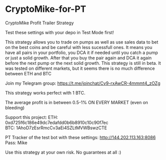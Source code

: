 # CryptoMike-for-PT
CryptoMike Profit Trailer Strategy

Test these settings with your depo in Test Mode first!

This strategy allows you to trade on pumps as well as use sales data to bet on the best coins and be careful with less sucessfull ones.
It means you have all pairs in your portfolio, you DCA it if needed until you catch a pump or just a solid growth.
After that you buy the pair again and DCA it again before the next pump or the next solid growth.
This strategy is still in beta. It was tested on different markets, but it seems there is no much difference between ETH and BTC

Join my Telegram group: https://t.me/joinchat/Cv9-rxAwCR-4mmmt4_zOZg 

This strategy works perfect with 1 BTC.

The average profit is in between 0.5-1% ON EVERY MARKET (even on bleeding)

Support this project:
ETH: 0xd725f6c186e49dc7edafdd0b6b8910c10c90f7ec  
BTC: 1AhoD7zEsrRmcCv3aEi4SZLtMVWBswzCTE  

PT Tracker of the test bot with these settings: http://144.202.113.163:8086
Pass: Mike

Use this strategy at your own risk. No guarantees at all :)
